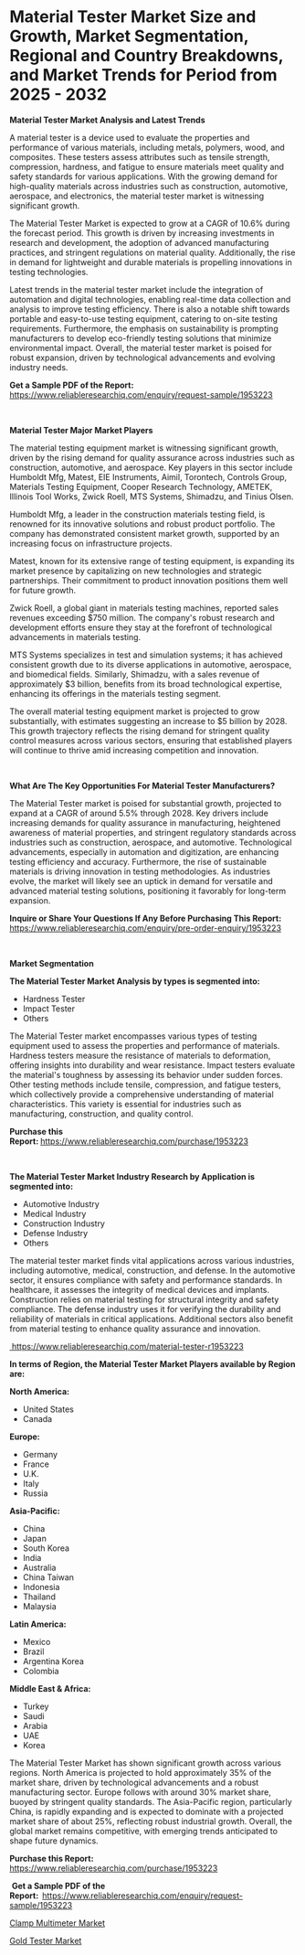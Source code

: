 <p><h1>Material Tester Market Size and Growth, Market Segmentation, Regional and Country Breakdowns, and Market Trends for Period from 2025 -  2032</h1></p><p><strong>Material Tester Market Analysis and Latest Trends</strong></p>
<p><p>A material tester is a device used to evaluate the properties and performance of various materials, including metals, polymers, wood, and composites. These testers assess attributes such as tensile strength, compression, hardness, and fatigue to ensure materials meet quality and safety standards for various applications. With the growing demand for high-quality materials across industries such as construction, automotive, aerospace, and electronics, the material tester market is witnessing significant growth.</p><p>The Material Tester Market is expected to grow at a CAGR of 10.6% during the forecast period. This growth is driven by increasing investments in research and development, the adoption of advanced manufacturing practices, and stringent regulations on material quality. Additionally, the rise in demand for lightweight and durable materials is propelling innovations in testing technologies.</p><p>Latest trends in the material tester market include the integration of automation and digital technologies, enabling real-time data collection and analysis to improve testing efficiency. There is also a notable shift towards portable and easy-to-use testing equipment, catering to on-site testing requirements. Furthermore, the emphasis on sustainability is prompting manufacturers to develop eco-friendly testing solutions that minimize environmental impact. Overall, the material tester market is poised for robust expansion, driven by technological advancements and evolving industry needs.</p></p>
<p><strong>Get a Sample PDF of the Report:&nbsp;</strong> <a href="https://www.reliableresearchiq.com/enquiry/request-sample/1953223?utm_campaign=1876&utm_medium=2&utm_source=Github&utm_content=ia&utm_term=18022025&utm_id=material-tester">https://www.reliableresearchiq.com/enquiry/request-sample/1953223</a></p>
<p>&nbsp;</p>
<p><strong>Material Tester Major Market Players</strong></p>
<p><p>The material testing equipment market is witnessing significant growth, driven by the rising demand for quality assurance across industries such as construction, automotive, and aerospace. Key players in this sector include Humboldt Mfg, Matest, EIE Instruments, Aimil, Torontech, Controls Group, Materials Testing Equipment, Cooper Research Technology, AMETEK, Illinois Tool Works, Zwick Roell, MTS Systems, Shimadzu, and Tinius Olsen. </p><p>Humboldt Mfg, a leader in the construction materials testing field, is renowned for its innovative solutions and robust product portfolio. The company has demonstrated consistent market growth, supported by an increasing focus on infrastructure projects.</p><p>Matest, known for its extensive range of testing equipment, is expanding its market presence by capitalizing on new technologies and strategic partnerships. Their commitment to product innovation positions them well for future growth.</p><p>Zwick Roell, a global giant in materials testing machines, reported sales revenues exceeding $750 million. The company's robust research and development efforts ensure they stay at the forefront of technological advancements in materials testing.</p><p>MTS Systems specializes in test and simulation systems; it has achieved consistent growth due to its diverse applications in automotive, aerospace, and biomedical fields. Similarly, Shimadzu, with a sales revenue of approximately $3 billion, benefits from its broad technological expertise, enhancing its offerings in the materials testing segment.</p><p>The overall material testing equipment market is projected to grow substantially, with estimates suggesting an increase to $5 billion by 2028. This growth trajectory reflects the rising demand for stringent quality control measures across various sectors, ensuring that established players will continue to thrive amid increasing competition and innovation.</p></p>
<p>&nbsp;</p>
<p><strong>What Are The Key Opportunities For Material Tester Manufacturers?</strong></p>
<p><p>The Material Tester market is poised for substantial growth, projected to expand at a CAGR of around 5.5% through 2028. Key drivers include increasing demands for quality assurance in manufacturing, heightened awareness of material properties, and stringent regulatory standards across industries such as construction, aerospace, and automotive. Technological advancements, especially in automation and digitization, are enhancing testing efficiency and accuracy. Furthermore, the rise of sustainable materials is driving innovation in testing methodologies. As industries evolve, the market will likely see an uptick in demand for versatile and advanced material testing solutions, positioning it favorably for long-term expansion.</p></p>
<p><strong>Inquire or Share Your Questions If Any Before Purchasing This Report:</strong> <a href="https://www.reliableresearchiq.com/enquiry/pre-order-enquiry/1953223?utm_campaign=1876&utm_medium=2&utm_source=Github&utm_content=ia&utm_term=18022025&utm_id=material-tester">https://www.reliableresearchiq.com/enquiry/pre-order-enquiry/1953223</a></p>
<p>&nbsp;</p>
<p><strong>Market Segmentation</strong></p>
<p><strong>The Material Tester Market Analysis by types is segmented into:</strong></p>
<p><ul><li>Hardness Tester</li><li>Impact Tester</li><li>Others</li></ul></p>
<p><p>The Material Tester market encompasses various types of testing equipment used to assess the properties and performance of materials. Hardness testers measure the resistance of materials to deformation, offering insights into durability and wear resistance. Impact testers evaluate the material's toughness by assessing its behavior under sudden forces. Other testing methods include tensile, compression, and fatigue testers, which collectively provide a comprehensive understanding of material characteristics. This variety is essential for industries such as manufacturing, construction, and quality control.</p></p>
<p><strong>Purchase this Report:&nbsp;</strong><a href="https://www.reliableresearchiq.com/purchase/1953223?utm_campaign=1876&utm_medium=2&utm_source=Github&utm_content=ia&utm_term=18022025&utm_id=material-tester">https://www.reliableresearchiq.com/purchase/1953223</a></p>
<p>&nbsp;</p>
<p><strong>The Material Tester Market Industry Research by Application is segmented into:</strong></p>
<p><ul><li>Automotive Industry</li><li>Medical Industry</li><li>Construction Industry</li><li>Defense Industry</li><li>Others</li></ul></p>
<p><p>The material tester market finds vital applications across various industries, including automotive, medical, construction, and defense. In the automotive sector, it ensures compliance with safety and performance standards. In healthcare, it assesses the integrity of medical devices and implants. Construction relies on material testing for structural integrity and safety compliance. The defense industry uses it for verifying the durability and reliability of materials in critical applications. Additional sectors also benefit from material testing to enhance quality assurance and innovation.</p></p>
<p><a href="https://www.reliableresearchiq.com/material-tester-r1953223?utm_campaign=1876&utm_medium=2&utm_source=Github&utm_content=ia&utm_term=18022025&utm_id=material-tester">&nbsp;https://www.reliableresearchiq.com/material-tester-r1953223</a></p>
<p><strong>In terms of Region, the Material Tester Market Players available by Region are:</strong></p>
<p>
    <p> <strong> North America: </strong>
        <ul>
            <li>United States</li>
            <li>Canada</li>
        </ul>
        </p> 
    <p> <strong> Europe: </strong>
        <ul>
            <li>Germany</li>
            <li>France</li>
            <li>U.K.</li>
            <li>Italy</li>
            <li>Russia</li>
        </ul>
        </p> 
    <p> <strong> Asia-Pacific: </strong>
        <ul>
            <li>China</li>
            <li>Japan</li>
            <li>South Korea</li>
            <li>India</li>
            <li>Australia</li>
            <li>China Taiwan</li>
            <li>Indonesia</li>
            <li>Thailand</li>
            <li>Malaysia</li>
        </ul>
        </p> 
    <p> <strong> Latin America: </strong>
        <ul>
            <li>Mexico</li>
            <li>Brazil</li>
            <li>Argentina Korea</li>
            <li>Colombia</li>
        </ul>
        </p> 
    <p> <strong> Middle East & Africa: </strong>
        <ul>
            <li>Turkey</li>
            <li>Saudi</li>
            <li>Arabia</li>
            <li>UAE</li>
            <li>Korea</li>
        </ul>
    </p>
    </p>
<p><p>The Material Tester Market has shown significant growth across various regions. North America is projected to hold approximately 35% of the market share, driven by technological advancements and a robust manufacturing sector. Europe follows with around 30% market share, buoyed by stringent quality standards. The Asia-Pacific region, particularly China, is rapidly expanding and is expected to dominate with a projected market share of about 25%, reflecting robust industrial growth. Overall, the global market remains competitive, with emerging trends anticipated to shape future dynamics.</p></p>
<p><strong>Purchase this Report: </strong><a href="https://www.reliableresearchiq.com/purchase/1953223?utm_campaign=1876&utm_medium=2&utm_source=Github&utm_content=ia&utm_term=18022025&utm_id=material-tester">https://www.reliableresearchiq.com/purchase/1953223</a></p>
<p>&nbsp;<strong>Get a Sample PDF of the Report:&nbsp;&nbsp;</strong><a href="https://www.reliableresearchiq.com/enquiry/request-sample/1953223?utm_campaign=1876&utm_medium=2&utm_source=Github&utm_content=ia&utm_term=18022025&utm_id=material-tester">https://www.reliableresearchiq.com/enquiry/request-sample/1953223</a></p>
<p><strong></strong></p>
<p><p><a href="https://github.com/osamhcombre/Market-Research-Report-List-1/blob/main/clamp-multimeter-market.md?utm_campaign=1876&utm_medium=2&utm_source=Github&utm_content=ia&utm_term=18022025&utm_id=material-tester">Clamp Multimeter Market</a></p><p><a href="https://github.com/cobinaydin13/Market-Research-Report-List-1/blob/main/gold-tester-market.md?utm_campaign=1876&utm_medium=2&utm_source=Github&utm_content=ia&utm_term=18022025&utm_id=material-tester">Gold Tester Market</a></p></p>